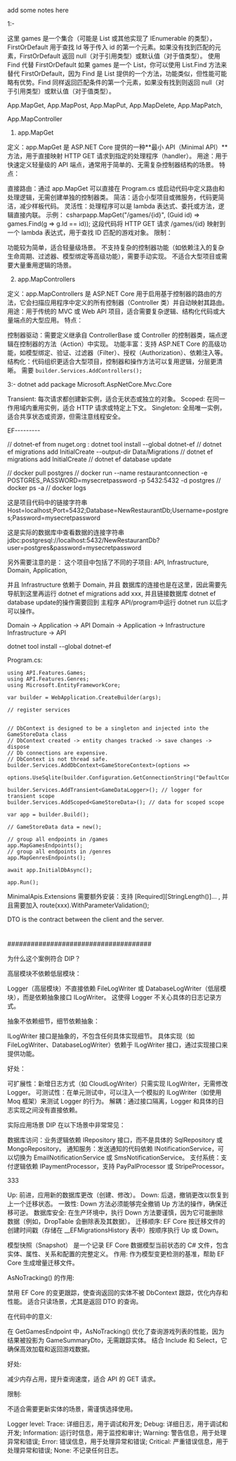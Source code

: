 add some notes here


1:-

这里 games 是一个集合（可能是 List<T> 或其他实现了 IEnumerable<T> 的类型），FirstOrDefault 用于查找 Id 等于传入 id 的第一个元素。如果没有找到匹配的元素，FirstOrDefault 返回 null（对于引用类型）或默认值（对于值类型）。
使用 Find 代替 FirstOrDefault
如果 games 是一个 List<T>，你可以使用 List<T>.Find 方法来替代 FirstOrDefault，因为 Find 是 List<T> 提供的一个方法，功能类似，但性能可能略有优势。Find 同样返回匹配条件的第一个元素，如果没有找到则返回 null（对于引用类型）或默认值（对于值类型）。

App.MapGet, App.MapPost, App.MapPut, App.MapDelete, App.MapPatch,

App.MapController

1. app.MapGet

定义：app.MapGet 是 ASP.NET Core 提供的一种**最小 API（Minimal API）**方法，用于直接映射 HTTP GET 请求到指定的处理程序（handler）。
用途：用于快速定义轻量级的 API 端点，通常用于简单的、无需复杂控制器结构的场景。
特点：

直接路由：通过 app.MapGet 可以直接在 Program.cs 或启动代码中定义路由和处理逻辑，无需创建单独的控制器类。
简洁：适合小型项目或微服务，代码更简洁，减少样板代码。
灵活性：处理程序可以是 lambda 表达式、委托或方法，逻辑直接内联。
示例：
csharpapp.MapGet("/games/{id}", (Guid id) => games.Find(g => g.Id == id));
这段代码将 HTTP GET 请求 /games/{id} 映射到一个 lambda 表达式，用于查找 ID 匹配的游戏对象。
限制：

功能较为简单，适合轻量级场景。
不支持复杂的控制器功能（如依赖注入的复杂生命周期、过滤器、模型绑定等高级功能），需要手动实现。
不适合大型项目或需要大量重用逻辑的场景。





2. app.MapControllers

定义：app.MapControllers 是 ASP.NET Core 用于启用基于控制器的路由的方法，它会扫描应用程序中定义的所有控制器（Controller 类）并自动映射其路由。
用途：用于传统的 MVC 或 Web API 项目，适合需要复杂逻辑、结构化代码或大量端点的大型应用。
特点：

控制器驱动：需要定义继承自 ControllerBase 或 Controller 的控制器类，端点逻辑在控制器的方法（Action）中实现。
功能丰富：支持 ASP.NET Core 的高级功能，如模型绑定、验证、过滤器（Filter）、授权（Authorization）、依赖注入等。
结构化：代码组织更适合大型项目，控制器和操作方法可以复用逻辑，分层更清晰。 需要 `builder.Services.AddControllers();`


3:-
dotnet add package Microsoft.AspNetCore.Mvc.Core


Transient: 每次请求都创建新实例，适合无状态或独立的对象。
Scoped: 在同一作用域内重用实例，适合 HTTP 请求或特定上下文。
Singleton: 全局唯一实例，适合共享状态或资源，但需注意线程安全。


EF---------


// dotnet-ef from nuget.org : dotnet tool install --global dotnet-ef
// dotnet ef migrations add InitialCreate --output-dir Data/Migrations
// dotnet ef migrations add InitialCreate
// dotnet ef database update


// docker pull postgres
// docker run --name restaurantconnection -e POSTGRES_PASSWORD=mysecretpassword -p 5432:5432 -d postgres
// docker ps -a
// docker logs <containerId>

这是项目代码中的链接字符串
Host=localhost;Port=5432;Database=NewRestaurantDb;Username=postgres;Password=mysecretpassword

这是实际的数据库中查看数据的连接字符串
jdbc:postgresql://localhost:5432/NewRestaurantDb?user=postgres&password=mysecretpassword

另外需要注意的是：
这个项目中包括了不同的子项目: API, Infrastructure, Domain, Application,

并且 Infrastructure 依赖于 Domain, 并且 数据库的连接也是在这里，因此需要先导航到这里再运行 dotnet ef migrations add xxx,
并且链接数据库 dotnet ef database update的操作需要回到 主程序 API/program中运行 dotnet run 以后才可以操作。

Domain -> Application -> API
Domain -> Application -> Infrastructure
Infrastructure -> API




dotnet tool install --global dotnet-ef



Program.cs:
```using API.Data;
using API.Features.Games;
using API.Features.Genres;
using Microsoft.EntityFrameworkCore;

var builder = WebApplication.CreateBuilder(args);

// register services


// DbContext is designed to be a singleton and injected into the GameStoreData class
// DbContext created -> entity changes tracked -> save changes -> dispose
// Db connections are expensive.
// DbContext is not thread safe.
builder.Services.AddDbContext<GameStoreContext>(options =>
    options.UseSqlite(builder.Configuration.GetConnectionString("DefaultConnection")));

builder.Services.AddTransient<GameDataLogger>(); // logger for transient scope
builder.Services.AddScoped<GameStoreData>(); // data for scoped scope

var app = builder.Build();

// GameStoreData data = new();

// group all endpoints in /games
app.MapGamesEndpoints();
// group all endpoints in /genres
app.MapGenresEndpoints();

await app.InitialDbAsync();

app.Run();
```


MinimalApis.Extensions 需要额外安装：支持 [Required][StringLength()]... ,
并且需要加入 route(xxx).WithParameterValidation();

DTO is the contract between the client and the server.
#


#####################################

为什么这个案例符合 DIP？

高层模块不依赖低层模块：

Logger（高层模块）不直接依赖 FileLogWriter 或 DatabaseLogWriter（低层模块），而是依赖抽象接口 ILogWriter。
这使得 Logger 不关心具体的日志记录方式。


抽象不依赖细节，细节依赖抽象：

ILogWriter 接口是抽象的，不包含任何具体实现细节。
具体实现（如 FileLogWriter、DatabaseLogWriter）依赖于 ILogWriter 接口，通过实现接口来提供功能。


好处：

可扩展性：新增日志方式（如 CloudLogWriter）只需实现 ILogWriter，无需修改 Logger。
可测试性：在单元测试中，可以注入一个模拟的 ILogWriter（如使用 Moq 框架）来测试 Logger 的行为。
解耦：通过接口隔离，Logger 和具体的日志实现之间没有直接依赖。




实际应用场景
DIP 在以下场景中非常常见：

数据库访问：业务逻辑依赖 IRepository 接口，而不是具体的 SqlRepository 或 MongoRepository。
通知服务：发送通知的代码依赖 INotificationService，可以切换为 EmailNotificationService 或 SmsNotificationService。
支付系统：支付逻辑依赖 IPaymentProcessor，支持 PayPalProcessor 或 StripeProcessor。



333

Up: 前进，应用新的数据库更改（创建、修改）。
Down: 后退，撤销更改以恢复到上一个迁移状态。
一致性: Down 方法必须能够完全撤销 Up 方法的操作，确保迁移可逆。
数据库安全: 在生产环境中，执行 Down 方法要谨慎，因为它可能删除数据（例如，DropTable 会删除表及其数据）。
迁移顺序: EF Core 按迁移文件的创建时间戳（存储在 __EFMigrationsHistory 表中）按顺序执行 Up 或 Down。

模型快照（Snapshot） 是一个记录 EF Core 数据模型当前状态的 C# 文件，包含实体、属性、关系和配置的完整定义。
作用: 作为模型变更检测的基准，帮助 EF Core 生成增量迁移文件。


AsNoTracking() 的作用:

禁用 EF Core 的变更跟踪，使查询返回的实体不被 DbContext 跟踪，优化内存和性能。
适合只读场景，尤其是返回 DTO 的查询。


在代码中的意义:

在 GetGamesEndpoint 中，AsNoTracking() 优化了查询游戏列表的性能，因为结果被投影为 GameSummaryDto，无需跟踪实体。
结合 Include 和 Select，它确保高效加载和返回游戏数据。


好处:

减少内存占用，提升查询速度，适合 API 的 GET 请求。


限制:

不适合需要更新实体的场景，需谨慎选择使用。


Logger level: 
Trace: 详细日志，用于调试和开发;
Debug: 详细日志，用于调试和开发;
Information: 运行时信息，用于监控和审计;
Warning: 警告信息，用于处理异常和错误;
Error: 错误信息，用于处理异常和错误;
Critical: 严重错误信息，用于处理异常和错误;
None: 不记录任何日志。


